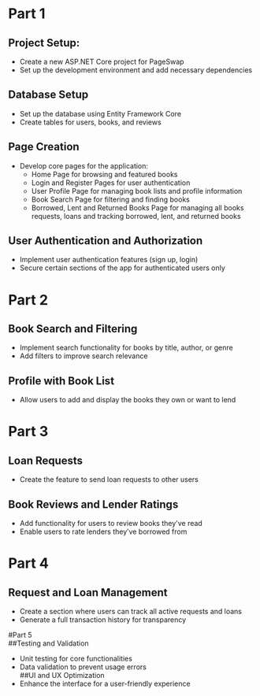 # Part 1  
## Project Setup:  
- Create a new ASP.NET Core project for PageSwap  
- Set up the development environment and add necessary dependencies  
## Database Setup  
- Set up the database using Entity Framework Core  
- Create tables for users, books, and reviews  
## Page Creation  
- Develop core pages for the application:  
    - Home Page for browsing and featured books  
    - Login and Register Pages for user authentication  
    - User Profile Page for managing book lists and profile information  
    - Book Search Page for filtering and finding books  
    - Borrowed, Lent and Returned Books Page for managing all books requests, loans and tracking borrowed, lent, and returned books  
## User Authentication and Authorization  
- Implement user authentication features (sign up, login)  
- Secure certain sections of the app for authenticated users only  
  
# Part 2  
## Book Search and Filtering  
- Implement search functionality for books by title, author, or genre  
- Add filters to improve search relevance  
## Profile with Book List  
- Allow users to add and display the books they own or want to lend  
  
# Part 3  
## Loan Requests  
- Create the feature to send loan requests to other users  
## Book Reviews and Lender Ratings  
- Add functionality for users to review books they've read  
- Enable users to rate lenders they’ve borrowed from  
  
# Part 4  
## Request and Loan Management  
- Create a section where users can track all active requests and loans  
- Generate a full transaction history for transparency  
  
#Part 5  
##Testing and Validation  
- Unit testing for core functionalities  
- Data validation to prevent usage errors  
##UI and UX Optimization  
- Enhance the interface for a user-friendly experience  
